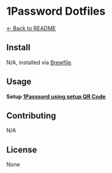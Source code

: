# 1Password Dotfiles

[← Back to README](../README.md#usage)

## Install

N/A, installed via [Brewfile](../brew/Brewfile).

## Usage

**Setup [1Passsord using setup QR Code](https://support.1password.com/secret-key/)**

## Contributing

N/A

## License

None
